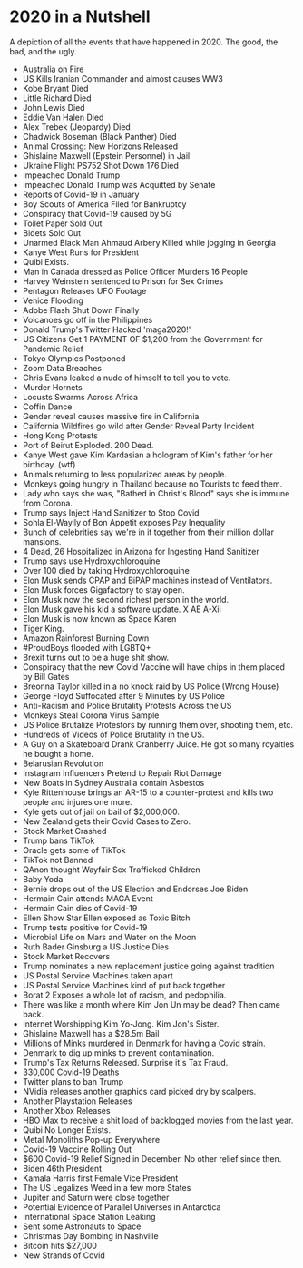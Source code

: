 # 2020 in a Nutshell
A depiction of all the events that have happened in 2020. The good, the bad, and the ugly.

* Australia on Fire
* US Kills Iranian Commander and almost causes WW3
* Kobe Bryant Died
* Little Richard Died
* John Lewis Died
* Eddie Van Halen Died
* Alex Trebek (Jeopardy) Died
* Chadwick Boseman (Black Panther) Died
* Animal Crossing: New Horizons Released
* Ghislaine Maxwell (Epstein Personnel) in Jail
* Ukraine Flight PS752 Shot Down 176 Died
* Impeached Donald Trump
* Impeached Donald Trump was Acquitted by Senate
* Reports of Covid-19 in January
* Boy Scouts of America Filed for Bankruptcy
* Conspiracy that Covid-19 caused by 5G
* Toilet Paper Sold Out
* Bidets Sold Out
* Unarmed Black Man Ahmaud Arbery Killed while jogging in Georgia
* Kanye West Runs for President
* Quibi Exists.
* Man in Canada dressed as Police Officer Murders 16 People
* Harvey Weinstein sentenced to Prison for Sex Crimes
* Pentagon Releases UFO Footage
* Venice Flooding
* Adobe Flash Shut Down Finally
* Volcanoes go off in the Philippines
* Donald Trump's Twitter Hacked 'maga2020!'
* US Citizens Get 1 PAYMENT OF $1,200 from the Government for Pandemic Relief
* Tokyo Olympics Postponed
* Zoom Data Breaches
* Chris Evans leaked a nude of himself to tell you to vote.
* Murder Hornets
* Locusts Swarms Across Africa
* Coffin Dance
* Gender reveal causes massive fire in California
* California Wildfires go wild after Gender Reveal Party Incident
* Hong Kong Protests
* Port of Beirut Exploded. 200 Dead.
* Kanye West gave Kim Kardasian a hologram of Kim's father for her birthday. (wtf)
* Animals returning to less popularized areas by people.
* Monkeys going hungry in Thailand because no Tourists to feed them.
* Lady who says she was, "Bathed in Christ's Blood" says she is immune from Corona.
* Trump says Inject Hand Sanitizer to Stop Covid
* Sohla El-Waylly of Bon Appetit exposes Pay Inequality
* Bunch of celebrities say we're in it together from their million dollar mansions.
* 4 Dead, 26 Hospitalized in Arizona for Ingesting Hand Sanitizer
* Trump says use Hydroxychloroquine
* Over 100 died by taking Hydroxychloroquine
* Elon Musk sends CPAP and BiPAP machines instead of Ventilators.
* Elon Musk forces Gigafactory to stay open.
* Elon Musk now the second richest person in the world.
* Elon Musk gave his kid a software update. X AE A-Xii
* Elon Musk is now known as Space Karen
* Tiger King.
* Amazon Rainforest Burning Down
* #ProudBoys flooded with LGBTQ+ 
* Brexit turns out to be a huge shit show.
* Conspiracy that the new Covid Vaccine will have chips in them placed by Bill Gates
* Breonna Taylor killed in a no knock raid by US Police (Wrong House)
* George Floyd Suffocated after 9 Minutes by US Police
* Anti-Racism and Police Brutality Protests Across the US
* Monkeys Steal Corona Virus Sample
* US Police Brutalize Protestors by running them over, shooting them, etc.
* Hundreds of Videos of Police Brutality in the US.
* A Guy on a Skateboard Drank Cranberry Juice. He got so many royalties he bought a home.
* Belarusian Revolution
* Instagram Influencers Pretend to Repair Riot Damage
* New Boats in Sydney Australia contain Asbestos
* Kyle Rittenhouse brings an AR-15 to a counter-protest and kills two people and injures one more.
* Kyle gets out of jail on bail of $2,000,000.
* New Zealand gets their Covid Cases to Zero.
* Stock Market Crashed
* Trump bans TikTok
* Oracle gets some of TikTok
* TikTok not Banned
* QAnon thought Wayfair Sex Trafficked Children
* Baby Yoda
* Bernie drops out of the US Election and Endorses Joe Biden
* Hermain Cain attends MAGA Event
* Hermain Cain dies of Covid-19
* Ellen Show Star Ellen exposed as Toxic Bitch
* Trump tests positive for Covid-19
* Microbial Life on Mars and Water on the Moon
* Ruth Bader Ginsburg a US Justice Dies
* Stock Market Recovers
* Trump nominates a new replacement justice going against tradition
* US Postal Service Machines taken apart
* US Postal Service Machines kind of put back together
* Borat 2 Exposes a whole lot of racism, and pedophilia.
* There was like a month where Kim Jon Un may be dead? Then came back.
* Internet Worshipping Kim Yo-Jong. Kim Jon's Sister.
* Ghislaine Maxwell has a $28.5m Bail
* Millions of Minks murdered in Denmark for having a Covid strain.
* Denmark to dig up minks to prevent contamination.
* Trump's Tax Returns Released. Surprise it's Tax Fraud.
* 330,000 Covid-19 Deaths
* Twitter plans to ban Trump
* NVidia releases another graphics card picked dry by scalpers.
* Another Playstation Releases
* Another Xbox Releases
* HBO Max to receive a shit load of backlogged movies from the last year.
* Quibi No Longer Exists.
* Metal Monoliths Pop-up Everywhere
* Covid-19 Vaccine Rolling Out
* $600 Covid-19 Relief Signed in December. No other relief since then.
* Biden 46th President
* Kamala Harris first Female Vice President
* The US Legalizes Weed in a few more States
* Jupiter and Saturn were close together
* Potential Evidence of Parallel Universes in Antarctica
* International Space Station Leaking
* Sent some Astronauts to Space
* Christmas Day Bombing in Nashville
* Bitcoin hits $27,000
* New Strands of Covid
